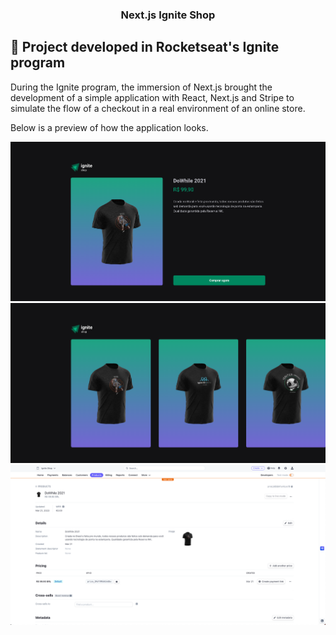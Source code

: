 <h3 align="center">
  Next.js Ignite Shop

## :rocket: Project developed in Rocketseat's Ignite program

During the Ignite program, the immersion of Next.js brought the development of a simple application with React, Next.js and Stripe to simulate the flow of a checkout in a real environment of an online store.

Below is a preview of how the application looks.

<img alt="Ignite Shop Product" src="src/assets/product.png" />
<img alt="Ignite Shop Products" src="src/assets/products.png" />
<img alt="Ignite Shop Stripe" src="src/assets/stripe.png" />